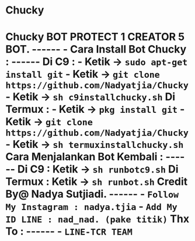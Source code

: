 # Chucky
# Chucky BOT PROTECT 1 CREATOR 5 BOT. ------ -  Cara Install Bot Chucky : ------ Di C9 : - Ketik -> `sudo apt-get install git` - Ketik -> `git clone https://github.com/Nadyatjia/Chucky` - Ketik -> `sh c9installchucky.sh`  Di Termux : - Ketik -> `pkg install git` - Ketik -> `git clone https://github.com/Nadyatjia/Chucky` - Ketik -> `sh termuxinstallchucky.sh`  Cara Menjalankan Bot Kembali : ------ Di C9 : Ketik -> `sh runbotc9.sh`  Di Termux : Ketik -> `sh runbot.sh`   Credit By@ Nadya Sutjiadi. ------ - `Follow My Instagram : nadya.tjia` - `Add My ID LINE : nad_nad. (pake titik)`  Thx To : ------ - `LINE-TCR TEAM`
